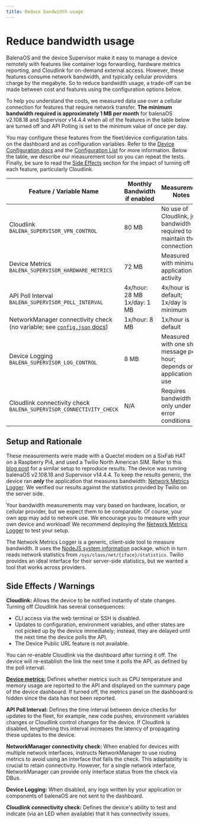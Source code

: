 ```yaml
---
title: Reduce bandwidth usage
---
```


# Reduce bandwidth usage

BalenaOS and the device Supervisor make it easy to manage a device remotely with features like  container logs forwarding, hardware metrics reporting, and Cloudlink for on-demand external access. However, these features consume network bandwidth, and typically cellular providers charge by the megabyte. So to reduce bandwidth usage, a trade-off can be made between cost and features using the configuration options below.

To help you understand the costs, we measured data use over a cellular connection for features that require network transfer. **The minimum bandwidth required is approximately 1 MB per month** for balenaOS v2.108.18 and Supervisor v14.4.4 when all of the features in the table below are turned off and API Polling is set to the minimum value of once per day.

You may configure these features from the fleet/device configuration tabs on the dashboard and as configuration variables. Refer to the [Device Configuration docs][device-configuration] and the [Configuration List][configuration-list] for more information. Below the table, we describe our measurement tool so you can repeat the tests. Finally, be sure to read the [Side Effects](#side-effects--warnings) section for the impact of turning off each feature, particularly Cloudlink.

| Feature / Variable Name | Monthly Bandwidth if enabled | Measurement Notes |
| ------- | --------- | -------- |
| Cloudlink<br>`BALENA_SUPERVISOR_VPN_CONTROL` | 80 MB | No use of Cloudlink, just bandwidth required to maintain the connection  |
| Device Metrics<br>`BALENA_SUPERVISOR_HARDWARE_METRICS` | 72 MB | Measured with minimal application activity |
| API Poll Interval<br>`BALENA_SUPERVISOR_POLL_INTERVAL` |4x/hour: 28 MB<br>1x/day: 1 MB | 4x/hour is default; 1x/day is minimum   |
| NetworkManager connectivity check<br>(no variable; see [`config.json` docs][networking-connectivity]) | 1x/hour: 8 MB | 1x/hour is default |
| Device Logging<br>`BALENA_SUPERVISOR_LOG_CONTROL`| 8 MB | Measured with one short message per hour; depends on application use |
| Cloudlink connectivity check<br>`BALENA_SUPERVISOR_CONNECTIVITY_CHECK` | N/A  | Requires bandwidth only under error conditions |


## Setup and Rationale

These measurements were made with a Quectel modem on a SixFab HAT on a Raspberry Pi4, and used a Twilio North American SIM. Refer to this [blog post](https://www.balena.io/blog/cellular-iot-isnt-as-hard-as-you-think/) for a similar setup to reproduce results. The device was running balenaOS v2.108.18 and Supervisor v14.4.4. To keep the results generic, the device ran ***only*** the application that measures bandwidth: [Network Metrics Logger](https://github.com/balena-io-examples/network-metrics-logger). We verified our results against the statistics provided by Twilio on the server side.

Your bandwidth measurements may vary based on hardware, location, or cellular provider, but we expect them to be comparable. Of course, your own app may add to network use. We encourage you to measure with your own device and workload! We recommend deploying the [Network Metrics Logger](https://github.com/balena-io-examples/network-metrics-logger) to test your setup.

The Network Metrics Logger is a generic, client-side tool to measure bandwidth. It uses the [NodeJS system information](https://systeminformation.io/) package, which in turn reads network statistics from `/sys/class/net/{iface}/statistics`. Twilio provides an ideal interface for their server-side statistics, but we wanted a tool that works across providers.


## Side Effects / Warnings

**Cloudlink:** Allows the device to be notified instantly of state changes. Turning off Cloudlink has several consequences:

- CLI access via the web terminal or SSH is disabled.
- Updates to configuration, environment variables, and other states are not picked up by the device immediately; instead, they are delayed until the next time the device polls the API.
- The Device Public URL feature is not available.

You can re-enable Cloudlink via the dashboard after turning it off. The device will re-establish the link the next time it polls the API, as defined by the poll interval.

**[Device metrics:][device-metrics]** Defines whether metrics such as CPU temperature and memory usage are reported to the API and displayed on the summary page of the device dashboard. If turned off, the metrics panel on the dashboard is hidden since the data has not been reported.

**API Poll Interval:** Defines the time interval between device checks for updates to the fleet, for example, new code pushes, environment variables changes or Cloudlink control changes for the device. If Cloudlink is disabled, lengthening this interval increases the latency of propagating these updates to the device.

**NetworkManager connectivity check:** When enabled for devices with multiple network interfaces, instructs NetworkManager to use routing metrics to avoid using an interface that fails the check. This adaptability is crucial to retain connectivity. However, for a single network interface, NetworkManager can provide only interface status from the check via DBus.

**Device Logging:** When disabled, any logs written by your application or components of balenaOS are not sent to the dashboard.

**Cloudlink connectivity check:** Defines the device's ability to test and indicate (via an LED when available) that it has connectivity issues.


[configuration-list]:/reference/supervisor/configuration-list
[device-configuration]:/learn/manage/configuration
[device-metrics]:/reference/supervisor/device-metrics
[networking-connectivity]:https://github.com/balena-os/meta-balena#connectivity
